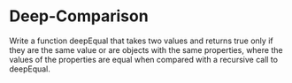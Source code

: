 # Deep-Comparison
Write a function deepEqual that takes two values and returns true only if they are the same value or are objects with the same properties, where the values of the properties are equal when compared with a recursive call to deepEqual.
